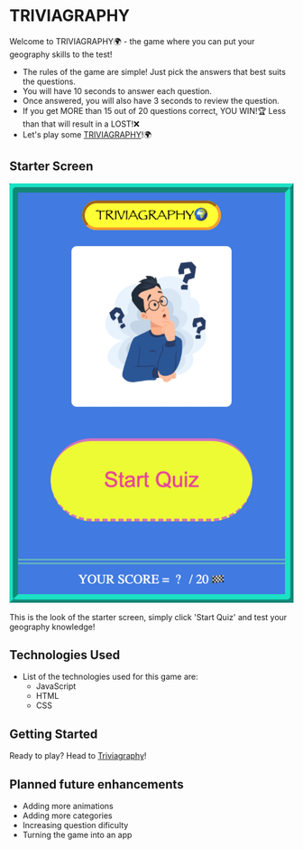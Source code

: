 # TRIVIAGRAPHY

Welcome to TRIVIAGRAPHY🌍 - the game where you can put your geography skills to the test!
 - The rules of the game are simple! Just pick the answers that best suits the questions.
 - You will have 10 seconds to answer each question.
 - Once answered, you will also have 3 seconds to review the question.
 - If you get MORE than 15 out of 20 questions correct, YOU WIN!🏆 Less than that will result in a LOST!❌
 - Let's play some [TRIVIAGRAPHY](https://brank8.github.io/Triviagraphy-Game/)!🌍

## Starter Screen

 ![](StarterScreen.png)

 This is the look of the starter screen, simply click 'Start Quiz' and test your geography knowledge!

 ## Technologies Used

- List of the technologies used for this game are:
    - JavaScript
    - HTML
    - CSS

## Getting Started

Ready to play? Head to [Triviagraphy](https://brank8.github.io/Triviagraphy-Game/)!

## Planned future enhancements
- Adding more animations
- Adding more categories
- Increasing question dificulty
- Turning the game into an app
